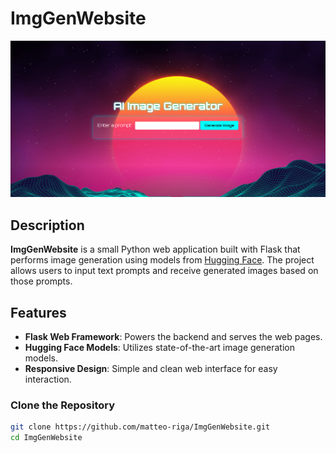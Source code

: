# ImgGenWebsite

![Project Banner](homepage.png)

## Description

**ImgGenWebsite** is a small Python web application built with Flask that performs image generation using models from [Hugging Face](https://huggingface.co/). The project allows users to input text prompts and receive generated images based on those prompts.

## Features

- **Flask Web Framework**: Powers the backend and serves the web pages.
- **Hugging Face Models**: Utilizes state-of-the-art image generation models.
- **Responsive Design**: Simple and clean web interface for easy interaction.

### Clone the Repository

```bash
git clone https://github.com/matteo-riga/ImgGenWebsite.git
cd ImgGenWebsite

